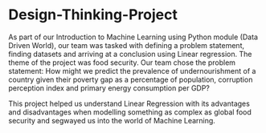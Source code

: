 # Design-Thinking-Project
As part of our Introduction to Machine Learning using Python module (Data Driven World), our team was tasked with defining a problem statement, finding datasets and arriving at a conclusion using Linear regression. The theme of the project was food security. Our team chose the problem statement: How might we predict the prevalence of undernourishment of a country given their poverty gap as a percentage of population, corruption perception index and primary energy consumption per GDP?  
  
  
This project helped us understand Linear Regression with its advantages and disadvantages when modelling something as complex as global food security and segwayed us into the world of Machine Learning.
